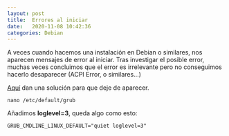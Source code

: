 ```yaml
---
layout: post
title:  Errores al iniciar
date:   2020-11-08 10:42:36
categories: Debian
---
```

A veces cuando hacemos una instalación en Debian o similares, nos aparecen mensajes de error al iniciar. Tras investigar el posible error, muchas veces concluimos que el error es irrelevante pero no conseguimos hacerlo desaparecer (ACPI Error, o similares...)

[Aquí](https://exdebian.org/foro/netbook-samsung-n150-error-acpi-durante-el-inicio) dan una solución para que deje de aparecer.

`nano /etc/default/grub`

Añadimos **loglevel=3**, queda algo como esto:

`GRUB_CMDLINE_LINUX_DEFAULT="quiet loglevel=3"`